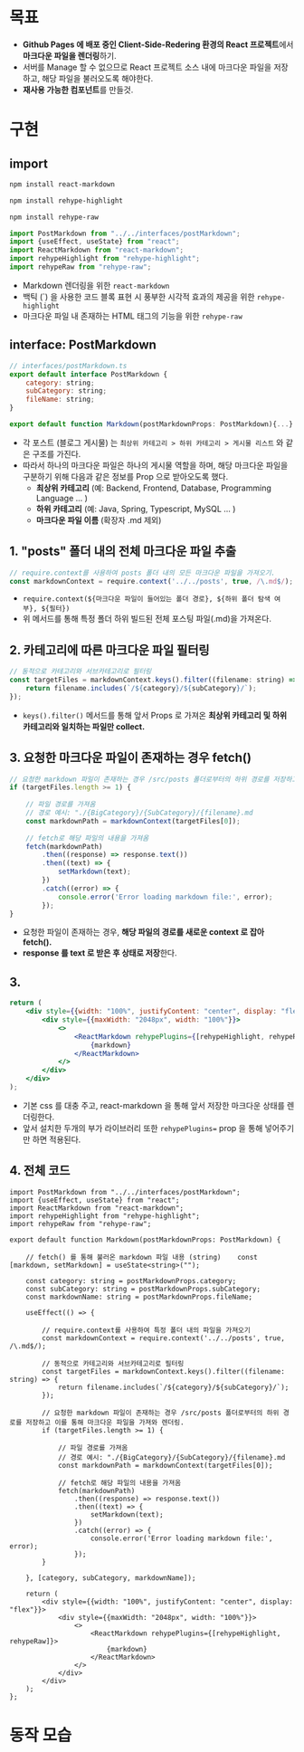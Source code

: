 # 목표
- **Github Pages 에 배포 중인 Client-Side-Redering 환경의 React 프로젝트**에서 **마크다운 파일을 렌더링**하기.
- 서버를 Manage 할 수 없으므로 React 프로젝트 소스 내에 마크다운 파일을 저장하고, 해당 파일을 불러오도록 해야한다.
- **재사용 가능한 <Markdown />  컴포넌트**를 만들것.

# 구현
## import
```bash
npm install react-markdown

npm install rehype-highlight

npm install rehype-raw
```


```jsx
import PostMarkdown from "../../interfaces/postMarkdown";  
import {useEffect, useState} from "react";  
import ReactMarkdown from "react-markdown";  
import rehypeHighlight from "rehype-highlight";  
import rehypeRaw from "rehype-raw";
```
- Markdown 렌더링을 위한 `react-markdown`
- 백틱 (\`) 을 사용한 코드 블록 표현 시 풍부한 시각적 효과의 제공을 위한 `rehype-highlight`
- 마크다운 파일 내 존재하는 HTML 태그의 기능을 위한 `rehype-raw`

## interface: PostMarkdown
```js
// interfaces/postMarkdown.ts
export default interface PostMarkdown {  
    category: string;
    subCategory: string;
    fileName: string;
}

export default function Markdown(postMarkdownProps: PostMarkdown){...}
```
- 각 포스트 (블로그 게시물) 는 `최상위 카테고리 > 하위 카테고리 > 게시물 리스트` 와 같은 구조를 가진다.
- 따라서 하나의 마크다운 파일은 하나의 게시물 역할을 하며, 해당 마크다운 파일을 구분하기 위해 다음과 같은 정보를 Prop 으로 받아오도록 했다.
    - **최상위 카테고리** (예: Backend, Frontend, Database, Programming Language ... )
    - **하위 카테고리** (예: Java, Spring, Typescript, MySQL ... )
    - **마크다운 파일 이름** (확장자 .md 제외)

## 1. "posts" 폴더 내의 전체 마크다운 파일 추출
```js
// require.context를 사용하여 posts 폴더 내의 모든 마크다운 파일을 가져오기.
const markdownContext = require.context('../../posts', true, /\.md$/);
```
- `require.context(${마크다운 파일이 들어있는 폴더 경로}, ${하위 폴더 탐색 여부}, ${필터})`
- 위 메서드를 통해 특정 폴더 하위 빌드된 전체 포스팅 파일(.md)을 가져온다.


## 2. 카테고리에 따른 마크다운 파일 필터링
```js
// 동적으로 카테고리와 서브카테고리로 필터링  
const targetFiles = markdownContext.keys().filter((filename: string) => {  
    return filename.includes(`/${category}/${subCategory}/`);  
});
```
- `keys().filter()` 메서드를 통해 앞서 Props 로 가져온 **최상위 카테고리 및 하위 카테고리와 일치하는 파일만 collect.**


## 3. 요청한 마크다운 파일이 존재하는 경우 fetch()
```js
// 요청한 markdown 파일이 존재하는 경우 /src/posts 폴더로부터의 하위 경로를 저장하고 이를 통해 마크다운 파일을 가져와 렌더링.  
if (targetFiles.length >= 1) {  
  
    // 파일 경로를 가져옴  
    // 경로 예시: "./{BigCategory}/{SubCategory}/{filename}.md  
    const markdownPath = markdownContext(targetFiles[0]);  
  
    // fetch로 해당 파일의 내용을 가져옴  
    fetch(markdownPath)  
        .then((response) => response.text())  
        .then((text) => {  
            setMarkdown(text);  
        })  
        .catch((error) => {  
            console.error('Error loading markdown file:', error);  
        });  
}
```
- 요청한 파일이 존재하는 경우, **해당 파일의 경로를 새로운 context 로 잡아 fetch().**
- **response 를 text 로 받은 후 상태로 저장**한다.


## 3. <ReactMarkdown />
```jsx
return (  
    <div style={{width: "100%", justifyContent: "center", display: "flex"}}>  
        <div style={{maxWidth: "2048px", width: "100%"}}>  
            <>  
                <ReactMarkdown rehypePlugins={[rehypeHighlight, rehypeRaw]}>  
                    {markdown}  
                </ReactMarkdown>  
            </>  
        </div>  
    </div>  
);
```
- 기본 css 를 대충 주고, react-markdown 을 통해 앞서 저장한 마크다운 상태를 렌더링한다.
- 앞서 설치한 두개의 부가 라이브러리 또한 `rehypePlugins=` prop 을 통해 넣어주기만 하면 적용된다.

## 4. 전체 코드
```tsx
import PostMarkdown from "../../interfaces/postMarkdown";  
import {useEffect, useState} from "react";  
import ReactMarkdown from "react-markdown";  
import rehypeHighlight from "rehype-highlight";  
import rehypeRaw from "rehype-raw";  
  
export default function Markdown(postMarkdownProps: PostMarkdown) {  
  
    // fetch() 를 통해 불러온 markdown 파일 내용 (string)    const [markdown, setMarkdown] = useState<string>("");  
  
    const category: string = postMarkdownProps.category;  
    const subCategory: string = postMarkdownProps.subCategory;  
    const markdownName: string = postMarkdownProps.fileName;  
  
    useEffect(() => {  
  
        // require.context를 사용하여 특정 폴더 내의 파일을 가져오기  
        const markdownContext = require.context('../../posts', true, /\.md$/);  
  
        // 동적으로 카테고리와 서브카테고리로 필터링  
        const targetFiles = markdownContext.keys().filter((filename: string) => {  
            return filename.includes(`/${category}/${subCategory}/`);  
        });  
  
        // 요청한 markdown 파일이 존재하는 경우 /src/posts 폴더로부터의 하위 경로를 저장하고 이를 통해 마크다운 파일을 가져와 렌더링.  
        if (targetFiles.length >= 1) {  
  
            // 파일 경로를 가져옴  
            // 경로 예시: "./{BigCategory}/{SubCategory}/{filename}.md  
            const markdownPath = markdownContext(targetFiles[0]);  
  
            // fetch로 해당 파일의 내용을 가져옴  
            fetch(markdownPath)  
                .then((response) => response.text())  
                .then((text) => {  
                    setMarkdown(text);  
                })  
                .catch((error) => {  
                    console.error('Error loading markdown file:', error);  
                });  
        }  
  
    }, [category, subCategory, markdownName]);  
  
    return (  
        <div style={{width: "100%", justifyContent: "center", display: "flex"}}>  
            <div style={{maxWidth: "2048px", width: "100%"}}>  
                <>  
                    <ReactMarkdown rehypePlugins={[rehypeHighlight, rehypeRaw]}>  
                        {markdown}  
                    </ReactMarkdown>  
                </>  
            </div>  
        </div>  
    );  
};
```

# 동작 모습
